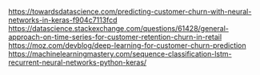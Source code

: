 https://towardsdatascience.com/predicting-customer-churn-with-neural-networks-in-keras-f904c7113fcd
https://datascience.stackexchange.com/questions/61428/general-approach-on-time-series-for-customer-retention-churn-in-retail
https://moz.com/devblog/deep-learning-for-customer-churn-prediction
https://machinelearningmastery.com/sequence-classification-lstm-recurrent-neural-networks-python-keras/
